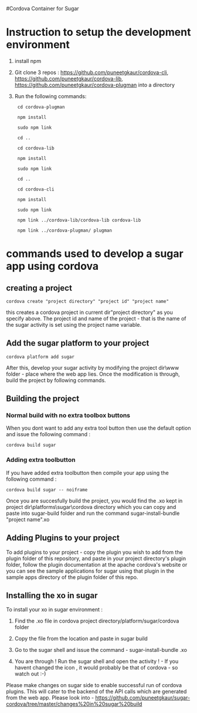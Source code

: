 #Cordova Container for Sugar



# Instruction to setup the development environment

1. install npm

2. Git clone 3 repos : https://github.com/puneetgkaur/cordova-cli, https://github.com/puneetgkaur/cordova-lib, https://github.com/puneetgkaur/cordova-plugman into a directory

3. Run the following commands:

        cd cordova-plugman
    
        npm install
    
        sudo npm link
    
        cd ..
    
        cd cordova-lib
    
        npm install
    
        sudo npm link
    
        cd ..
    
        cd cordova-cli
    
        npm install
    
        sudo npm link
    
        npm link ../cordova-lib/cordova-lib cordova-lib
    
        npm link ../cordova-plugman/ plugman



# commands used to develop a sugar app using cordova

## creating a project

    cordova create "project directory" "project id" "project name"


this creates a cordova project in current dir\"project directory" as you specify above. The project id and name of the project - that is the name of the sugar activity is set using the project name variable.

## Add the sugar platform to your project

    cordova platform add sugar

After this, develop your sugar activity by modifying the project dir\www folder - place where the web app lies. Once the modification is through, build the project by following commands.

## Building the project

### Normal build with no extra toolbox buttons
When you dont want to add any extra tool button then use the default option and issue the following command :

    cordova build sugar

### Adding extra toolbutton

If you have added extra toolbutton then compile your app using the following command :

    cordova build sugar -- noiframe


Once you are succesfully build the project, you would find the .xo kept in project dir\platforms\sugar\cordova directory which you can copy and paste into sugar-build folder and run the command sugar-install-bundle "project name".xo

## Adding Plugins to your project

To add plugins to your project - copy the plugin you wish to add from the plugin folder of this repository, and paste in your project directory's plugin folder, follow the plugin documentation at the apache cordova's website or you can see the sample applications for sugar using that plugin in the sample apps directory of the plugin folder of this repo.

## Installing the xo in sugar

To install your xo in sugar environment :
  1. Find the .xo file in cordova project directory/platform/sugar/cordova folder

  2. Copy the file from the location and paste in sugar build

  3. Go to the sugar shell and issue the command - sugar-install-bundle <name of the cordova project>.xo

  4. You are through ! Run the sugar shell and open the activity ! - If you havent changed the icon , it would probably be that of cordova - so watch out :-)


Please make changes on sugar side to enable successful run of cordova plugins. This will cater to the backend of the API calls which are generated from the web app. Please look into - https://github.com/puneetgkaur/sugar-cordova/tree/master/changes%20in%20sugar%20build 
